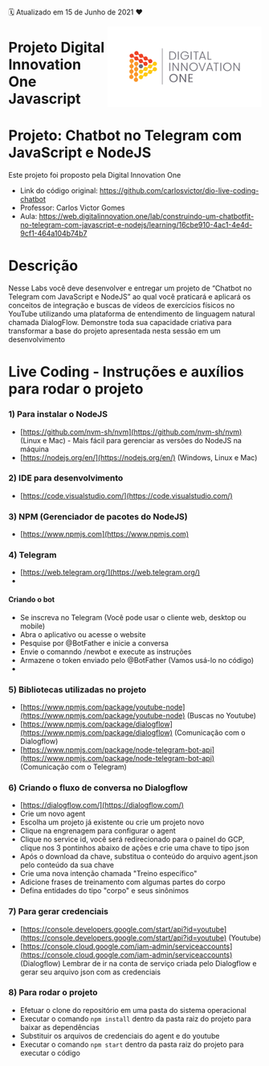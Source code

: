 :spiral_calendar: Atualizado em 15 de Junho de 2021 :heart:

<img align="right" alt="GIF" height="160px" src="https://github.com/rdeconti/rdeconti-resources/blob/main/Digital%20Innovation%20One%20-%20Logotipo.png" />

# Projeto Digital Innovation One Javascript
# Projeto: Chatbot no Telegram com JavaScript e NodeJS
Este projeto foi proposto pela Digital Innovation One 
- Link do código original: https://github.com/carlosvictor/dio-live-coding-chatbot
- Professor: Carlos Victor Gomes
- Aula: https://web.digitalinnovation.one/lab/construindo-um-chatbotfit-no-telegram-com-javascript-e-nodejs/learning/16cbe910-4ac1-4e4d-9cf1-464a104b74b7

# Descrição
Nesse Labs você deve desenvolver e entregar um projeto de “Chatbot no Telegram com JavaScript e NodeJS” ao qual você praticará e aplicará os conceitos de integração e buscas de vídeos de exercícios físicos no YouTube utilizando uma plataforma de entendimento de linguagem natural chamada DialogFlow. Demonstre toda sua capacidade criativa para transformar a base do projeto apresentada nesta sessão em um desenvolvimento

# Live Coding - Instruções e auxílios para rodar o projeto

### 1) Para instalar o NodeJS
- [https://github.com/nvm-sh/nvm](https://github.com/nvm-sh/nvm) (Linux e Mac) - Mais fácil para gerenciar as versões do NodeJS na máquina
- [https://nodejs.org/en/](https://nodejs.org/en/) (Windows, Linux e Mac)

### 2) IDE para desenvolvimento
- [https://code.visualstudio.com/](https://code.visualstudio.com/)

### 3) NPM (Gerenciador de pacotes do NodeJS)
- [https://www.npmjs.com](https://www.npmjs.com)

### 4) Telegram
- [https://web.telegram.org/](https://web.telegram.org/)
- 
#### Criando o bot
- Se inscreva no Telegram (Você pode usar o cliente web, desktop ou mobile)
- Abra o aplicativo ou acesse o website
- Pesquise por @BotFather e inicie a conversa
- Envie o comanndo /newbot e execute as instruções
- Armazene o token enviado pelo @BotFather (Vamos usá-lo no código)
- 
### 5) Bibliotecas utilizadas no projeto
- [https://www.npmjs.com/package/youtube-node](https://www.npmjs.com/package/youtube-node) (Buscas no Youtube)
- [https://www.npmjs.com/package/dialogflow](https://www.npmjs.com/package/dialogflow) (Comunicação com o Dialogflow)
- [https://www.npmjs.com/package/node-telegram-bot-api](https://www.npmjs.com/package/node-telegram-bot-api) (Comunicação com o Telegram)

### 6) Criando o fluxo de conversa no Dialogflow
- [https://dialogflow.com/](https://dialogflow.com/)
- Crie um novo agent
- Escolha um projeto já existente ou crie um projeto novo
- Clique na engrenagem para configurar o agent
- Clique no service id, você será redirecionado para o painel do GCP, clique nos 3 pontinhos abaixo de ações e crie uma chave to tipo json
- Após o download da chave, substitua o conteúdo do arquivo agent.json pelo conteúdo da sua chave
- Crie uma nova intenção chamada "Treino específico"
- Adicione frases de treinamento com algumas partes do corpo
- Defina entidades do tipo "corpo" e seus sinônimos

### 7) Para gerar credenciais
- [https://console.developers.google.com/start/api?id=youtube](https://console.developers.google.com/start/api?id=youtube) (Youtube)
- [https://console.cloud.google.com/iam-admin/serviceaccounts](https://console.cloud.google.com/iam-admin/serviceaccounts) (Dialogflow) Lembrar de ir na conta de serviço criada pelo Dialogflow e gerar seu arquivo json com as credenciais

### 8) Para rodar o projeto
- Efetuar o clone do repositório em uma pasta do sistema operacional
- Executar o comando `npm install` dentro da pasta raiz do projeto para baixar as dependências
- Substituir os arquivos de credenciais do agent e do youtube
- Executar o comando `npm start` dentro da pasta raiz do projeto para executar o código
